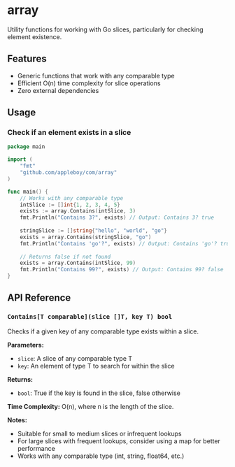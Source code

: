 # array

Utility functions for working with Go slices, particularly for checking element existence.

## Features

- Generic functions that work with any comparable type
- Efficient O(n) time complexity for slice operations
- Zero external dependencies

## Usage

### Check if an element exists in a slice

```go
package main

import (
    "fmt"
    "github.com/appleboy/com/array"
)

func main() {
    // Works with any comparable type
    intSlice := []int{1, 2, 3, 4, 5}
    exists := array.Contains(intSlice, 3)
    fmt.Println("Contains 3?", exists) // Output: Contains 3? true
    
    stringSlice := []string{"hello", "world", "go"}
    exists = array.Contains(stringSlice, "go")
    fmt.Println("Contains 'go'?", exists) // Output: Contains 'go'? true
    
    // Returns false if not found
    exists = array.Contains(intSlice, 99)
    fmt.Println("Contains 99?", exists) // Output: Contains 99? false
}
```

## API Reference

### `Contains[T comparable](slice []T, key T) bool`

Checks if a given key of any comparable type exists within a slice.

**Parameters:**
- `slice`: A slice of any comparable type T
- `key`: An element of type T to search for within the slice

**Returns:**
- `bool`: True if the key is found in the slice, false otherwise

**Time Complexity:** O(n), where n is the length of the slice.

**Notes:**
- Suitable for small to medium slices or infrequent lookups
- For large slices with frequent lookups, consider using a map for better performance
- Works with any comparable type (int, string, float64, etc.)
